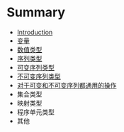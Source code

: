 # Summary

* [Introduction](README.md)
* [变量](变量.md)
* [数值类型](数值类型.md)
* [序列类型](序列类型.md)
* [可变序列类型](可变序列类型.md)
* [不可变序列类型](不可变序列类型.md)
* [对于可变和不可变序列都通用的操作](对于可变和不可变序列都通用的操作.md)
* 集合类型
* 映射类型
* 程序单元类型
* 其他

